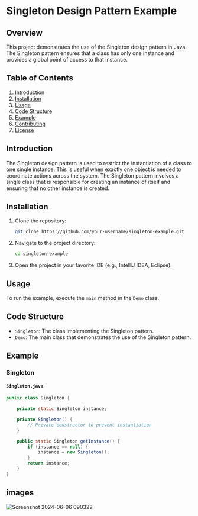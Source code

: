 
# Singleton Design Pattern Example

## Overview

This project demonstrates the use of the Singleton design pattern in Java. The Singleton pattern ensures that a class has only one instance and provides a global point of access to that instance.

## Table of Contents

1. [Introduction](#introduction)
2. [Installation](#installation)
3. [Usage](#usage)
4. [Code Structure](#code-structure)
5. [Example](#example)
6. [Contributing](#contributing)
7. [License](#license)

## Introduction

The Singleton design pattern is used to restrict the instantiation of a class to one single instance. This is useful when exactly one object is needed to coordinate actions across the system. The Singleton pattern involves a single class that is responsible for creating an instance of itself and ensuring that no other instance is created.

## Installation

1. Clone the repository:
    ```bash
    git clone https://github.com/your-username/singleton-example.git
    ```
2. Navigate to the project directory:
    ```bash
    cd singleton-example
    ```
3. Open the project in your favorite IDE (e.g., IntelliJ IDEA, Eclipse).

## Usage

To run the example, execute the `main` method in the `Demo` class.

## Code Structure

- `Singleton`: The class implementing the Singleton pattern.
- `Demo`: The main class that demonstrates the use of the Singleton pattern.

## Example

### Singleton

#### `Singleton.java`
```java
public class Singleton {

    private static Singleton instance;

    private Singleton() {
        // Private constructor to prevent instantiation
    }

    public static Singleton getInstance() {
        if (instance == null) {
            instance = new Singleton();
        }
        return instance;
    }
}
```


## images

![Screenshot 2024-06-06 090322](https://github.com/Sandaluthushan20/Design-Patternn/assets/108582011/77e20b56-bc46-4426-bb62-8ae0d28aff94)
